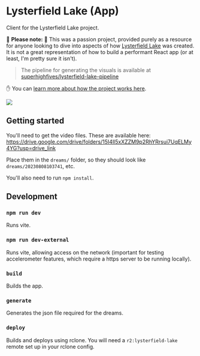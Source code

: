 # Lysterfield Lake (App)

Client for the Lysterfield Lake project.

🚨 **Please note:** 🚨 This was a passion project, provided purely as a resource for anyone looking to dive into aspects of how [Lysterfield Lake](https://lysterfieldlake.com/) was created. It is not a great representation of how to build a performant React app (or at least, I'm pretty sure it isn't).

> The pipeline for generating the visuals is available at [superhighfives/lysterfield-lake-pipeline](https://github.com/superhighfives/lysterfield-lake-pipeline)

✋ You can [learn more about how the project works here](https://medium.com/@superhighfives/lysterfield-lake-71345aa8c016).

<a href="https://medium.com/@superhighfives/lysterfield-lake-71345aa8c016">
  <picture>
    <source media="(prefers-color-scheme: dark)" srcset="https://github.com/superhighfives/lysterfield-lake/assets/449385/5b88718d-d18d-426d-9aea-307b9404de90">
    <img src="https://github.com/superhighfives/lysterfield-lake/assets/449385/a29f28ee-e5a6-4268-98f0-ab35a1f0448b">
  </picture>
</a>

## Getting started

You'll need to get the video files. These are available here:
https://drive.google.com/drive/folders/15I4ll5xXZZM9p2RhYRrsui7UqELMy4YG?usp=drive_link

Place them in the `dreams/` folder, so they should look like `dreams/20230808103741`, etc.

You'll also need to run `npm install`.

## Development

### `npm run dev`
Runs vite.

### `npm run dev-external`
Runs vite, allowing access on the network (important for testing accelerometer features, which require a https server to be running locally).

### `build`
Builds the app.

### `generate`
Generates the json file required for the dreams.

### `deploy`
Builds and deploys using rclone. You will need a `r2:lysterfield-lake` remote set up in your rclone config.
